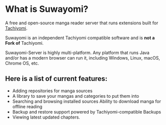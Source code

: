 # What is Suwayomi?

A free and open-source manga reader server that runs extensions built for [Tachiyomi](https://tachiyomi.org/).

Suwayomi is an independent Tachiyomi compatible software and is **not a Fork of** Tachiyomi.

Suwayomi-Server is highly multi-platform. Any platform that runs Java and/or has a modern browser can run it, including Windows, Linux, macOS, Chrome OS, etc.

## Here is a list of current features:

- Adding repositories for manga sources
- A library to save your mangas and categories to put them into
- Searching and browsing installed sources
Ability to download manga for offline reading
- Backup and restore support powered by Tachiyomi-compatible Backups
- Viewing latest updated chapters.
